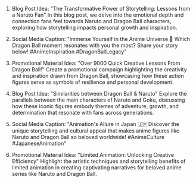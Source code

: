 1. Blog Post Idea: "The Transformative Power of Storytelling: Lessons from a Naruto Fan"
In this blog post, we delve into the emotional depth and connection fans feel towards Naruto and Dragon Ball characters, exploring how storytelling impacts personal growth and inspiration.

2. Social Media Caption: "Immerse Yourself in the Anime Universe 🌟 Which Dragon Ball moment resonates with you the most? Share your story below! #AnimeInspiration #DragonBallLegacy"

3. Promotional Material Idea: "Over 9000 Quick Creative Lessons From Dragon Ball!"
Create a promotional campaign highlighting the creativity and inspiration drawn from Dragon Ball, showcasing how these action figures serve as symbols of resilience and personal development.

4. Blog Post Idea: "Similarities between Dragon Ball & Naruto"
Explore the parallels between the main characters of Naruto and Goku, discussing how these iconic figures embody themes of adventure, growth, and determination that resonate with fans across generations.

5. Social Media Caption: "Animation's Allure in Japan 🇯🇵 Discover the unique storytelling and cultural appeal that makes anime figures like Naruto and Dragon Ball so beloved worldwide! #AnimeCulture #JapaneseAnimation"

6. Promotional Material Idea: "Limited Animation: Unlocking Creative Efficiency"
Highlight the artistic techniques and storytelling benefits of limited animation in creating captivating narratives for beloved anime series like Naruto and Dragon Ball.